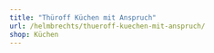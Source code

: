 ```yaml
---
title: "Thüroff Küchen mit Anspruch"
url: /helmbrechts/thueroff-kuechen-mit-anspruch/
shop: Küchen
---
```


